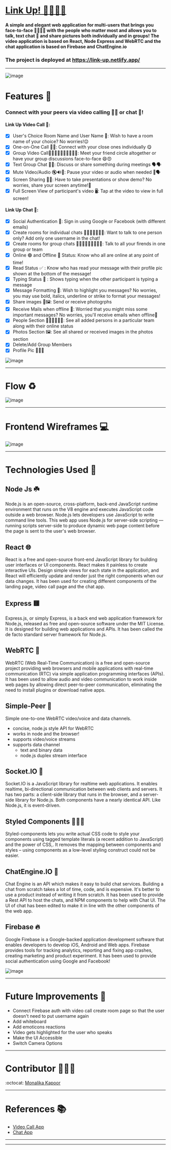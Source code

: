 # [Link Up! 🔗:people_holding_hands:]( https://link-up.netlify.app/  )
#### A simple and elegant web application for multi-users that brings you face-to-face 👩🏻🧑🏻 with the people who matter most and allows you to talk, text chat 💬 and share pictures both individually and in groups! The video application is based on React, Node Express and WebRTC and the chat application is based on Firebase and ChatEngine.io

### The project is deployed at https://link-up.netlify.app/
-----------------------------------------------------------------------------------------------------------------------------------------------------------------------
![image](https://user-images.githubusercontent.com/67543895/125393062-e204e980-e3c4-11eb-9ea9-db44aa74fa26.png)

# Features 🤩
### Connect with your peers via video calling 🤳🏻 or chat 💬!
#### Link Up Video Call 🎦:
- [x] User's Choice Room Name and User Name 🕺: Wish to have a room name of your choice? No worries!😌
- [x] One-on-One Call 👯‍♀: Connect with your close ones individually 😋
- [x] Group Video Call👱🏻‍♀️👱🏻‍♂️👨‍👨‍👧‍👧: Meet your friend circle altogether or have your group discussions face-to-face 😄😍
- [x] Text Group Chat 💬💬: Discuss or share something during meetings 🗣️🗣️
- [x] Mute Video/Audio 🔇🔊🎦: Pause your video or audio when needed 👀🗣️
- [x] Screen Sharing 👩‍💻: Have to take presentations or show demo? No worries, share your screen anytime!🤠
- [x] Full Screen View of participant's video 🖥️: Tap at the video to view in full screen! 

#### Link Up Chat 💬:
- [x] Social Authentication 🔐: Sign in using Google or Facebook (with different emails)
- [x] Create rooms for individual chats 👩🏻‍🦱💬💬🧑🏼: Want to talk to one person only? Add only one username in the chat!
- [x] Create rooms for group chats 👩🏻‍🦱💬👱🏻‍♀️💬🧑: Talk to all your firends in one group or team
- [x] Online 🟢 and Offline 🔴 Status: Know who all are online at any point of time!
- [x] Read Status ✅ : Know who has read your message with their profile pic shown at the bottom of the message!
- [x] Typing Status 📝 : Shows typing when the other participant is typing a message
- [x] Message Formatting 🎨: Wish to highlight you messages? No worries, you may use bold, italics, underline or strike to format your messages!
- [x] Share images 📸🖼️: Send or receive photogrphs
- [x] Receive Mails when offline 📧: Worried that you might miss some important messages? No worries, you'll receive emails when offline📩
- [x] People Section 🙎🏻‍♀️🙎🏻‍♂️:  See all added persons in a particular team along with their online status
- [x] Photos Section 🖼️: See all shared or received images in the photos section 
- [x] Delete/Add Group Members 
- [x] Profile Pic 🙎🏻‍♀️

![image](https://user-images.githubusercontent.com/67543895/125517094-10fbe971-3784-46b9-a514-ad8f69b5b77b.png)

---------------------------------------------------------------------------------------------------------------------------------

# Flow ♻️
![image](https://user-images.githubusercontent.com/67543895/125451818-cc1853d8-3cec-4293-9aed-38b51011d955.png)

---------------------------------------------------------------------------------------------------------------------------------
# Frontend Wireframes :computer:

![image](https://user-images.githubusercontent.com/67543895/125449394-bd757ac5-3765-43fe-bf89-ee97117b0c9c.png)

---------------------------------------------------------------------------------------------------------------------------------
# Technologies Used :file_folder:

## Node Js ☘️
Node.js is an open-source, cross-platform, back-end JavaScript runtime environment that runs on the V8 engine and executes JavaScript code outside a web browser. Node.js lets developers use JavaScript to write command line tools. This web app uses Node.js for server-side scripting — running scripts server-side to produce dynamic web page content before the page is sent to the user's web browser.
## React 🌐
React is a free and open-source front-end JavaScript library for building user interfaces or UI components. React makes it painless to create interactive UIs. Design simple views for each state in the application, and React will efficiently update and render just the right components when our data changes. It has been used for creating different components of the landing page, video call page and the chat app.
## Express 🟨
Express.js, or simply Express, is a back end web application framework for Node.js, released as free and open-source software under the MIT License. It is designed for building web applications and APIs. It has been called the de facto standard server framework for Node.js. 
## WebRTC 💭
WebRTC (Web Real-Time Communication) is a free and open-source project providing web browsers and mobile applications with real-time communication (RTC) via simple application programming interfaces (APIs). It has been used to allow audio and video communication to work inside web pages by allowing direct peer-to-peer communication, eliminating the need to install plugins or download native apps.
## Simple-Peer 👥
Simple one-to-one WebRTC video/voice and data channels.
 - concise, node.js style API for WebRTC
 - works in node and the browser!
 - supports video/voice streams
 - supports data channel
   - text and binary data
   - node.js duplex stream interface
## Socket.IO 📡
Socket.IO is a JavaScript library for realtime web applications. It enables realtime, bi-directional communication between web clients and servers. It has two parts: a client-side library that runs in the browser, and a server-side library for Node.js. Both components have a nearly identical API. Like Node.js, it is event-driven.
## Styled Components 💅🏻😎
Styled-components lets you write actual CSS code to style your components using tagged template literals (a recent addition to JavaScript) and the power of CSS,. It removes the mapping between components and styles – using components as a low-level styling construct could not be easier.
## ChatEngine.IO 💬
Chat Engine is an API which makes it easy to build chat services. Building a chat from scratch takes a lot of time, code, and is expensive. It's better to use a product instead of writing it from scratch. It has been used to provide a Rest API to host the chats, and NPM components to help with Chat UI. The UI of chat has been edited to make it in line with the other components of the web app.
## Firebase 🔥
Google Firebase is a Google-backed application development software that enables developers to develop iOS, Android and Web apps. Firebase provides tools for tracking analytics, reporting and fixing app crashes, creating marketing and product experiment. It has been used to provide social authentication using Google and Facebook!

![image](https://user-images.githubusercontent.com/67543895/125445874-af203c0b-2dc3-435a-9d44-5270aa5b8e84.png)

---------------------------------------------------------------------------------------------------------------------------------------------------------------------------

# Future Improvements :dart: 
- Connect Firebase auth with video call create room page so that the user doesn't need to put username again
- Add whiteboard
- Add emoticons reactions 
- Video gets highlighted for the user who speaks
- Make the UI Accessible
- Switch Camera Options

-----------------------------------------------------------------------------------------------------------------------------------------------------------------------

# Contributor 👩🏻‍💻
:octocat: [Monalika Kapoor]( https://github.com/MonalikaKapoor )

-----------------------------------------------------------------------------------------------------------------------------------------------------------------------

# References :books: 
- [Video Call App](https://youtu.be/ZVznzY7EjuY)
- [Chat App](https://youtu.be/Bv9Js3QLOLY)

---------------------------------------------------------------------------------------------------------------------------------------------------------------------------
<!-- # Documentation 🗂️
### [Presentation] -->

---------------------------------------------------------------------------------------------------------------------------------------------------------------------------
